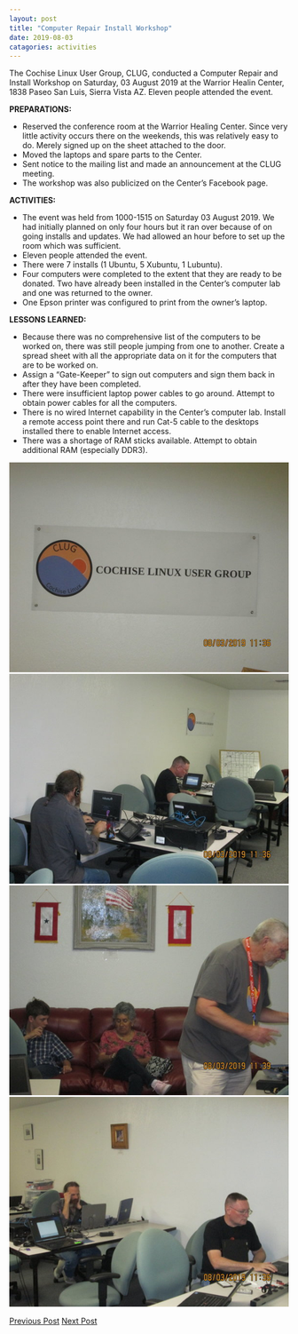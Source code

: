 ```yaml
---
layout: post
title: "Computer Repair Install Workshop"
date: 2019-08-03
catagories: activities
---
```


The Cochise Linux User Group, CLUG, conducted a Computer Repair and Install Workshop on Saturday, 03 August 2019 at the Warrior Healin Center, 1838 Paseo San Luis, Sierra Vista AZ.  Eleven people attended the event.

**PREPARATIONS:**

 * Reserved the conference room at the Warrior Healing Center.  Since very little activity occurs there on the weekends, this was relatively easy to do.  Merely signed up on the sheet attached to the door.
 * Moved the laptops and spare parts to the Center.
 * Sent notice to the mailing list and made an announcement at the CLUG meeting.
 * The workshop was also publicized on the Center’s Facebook page.

**ACTIVITIES:**

 * The event was held from 1000-1515 on Saturday 03 August 2019.  We had initially planned on only four hours but it ran over because of on going installs and updates.  We had allowed an hour before to set up the room which was sufficient.
 * Eleven people attended the event.
 * There were 7 installs (1 Ubuntu, 5 Xubuntu, 1 Lubuntu).
 * Four computers were completed to the extent that they are ready to be donated.  Two have already been installed in the Center’s computer lab and one was returned to the owner.
 * One Epson printer was configured to print from the owner’s laptop.

**LESSONS LEARNED:**

 * Because there was no comprehensive list of the computers to be worked on, there was still people jumping from one to another.  Create a spread sheet with all the appropriate data on it for the computers that are to be worked on.
 * Assign a “Gate-Keeper” to sign out computers and sign them back in after they have been completed.
 * There were insufficient laptop power cables to go around.  Attempt to obtain power cables for all the computers.
 * There is no wired Internet capability in the Center’s computer lab.  Install a remote access point there and run Cat-5 cable to the desktops installed there to enable Internet access.
 * There was a shortage of RAM sticks available.  Attempt to obtain additional RAM (especially DDR3).

![alt text](https://raw.githubusercontent.com/CochiseLinuxUsersGroup/CochiseLinuxUsersGroup.github.io/master/images/rsz_repair_and_install_workshop_2019-08-03_3.jpg)
![alt text](https://raw.githubusercontent.com/CochiseLinuxUsersGroup/CochiseLinuxUsersGroup.github.io/master/images/rsz_repair_and_install_workshop_2019-08-03_1.jpg)
![alt text](https://raw.githubusercontent.com/CochiseLinuxUsersGroup/CochiseLinuxUsersGroup.github.io/master/images/rsz_repair_and_install_workshop_2019-08-03_4.jpg)
![alt text](https://raw.githubusercontent.com/CochiseLinuxUsersGroup/CochiseLinuxUsersGroup.github.io/master/images/rsz_repair_and_install_workshop_2019-08-03_2.jpg)

<footer>
<a href="http://cochiselinuxusergroup.org/activities/LaptopRepairProject_2019-06-08" class="post-prev">Previous Post</a>
<a href="http://cochiselinuxusergroup.org/activities/WarriorHealingCenterLinuxComputerLab_2019-08-26" class="post-next">Next Post</a>
  </footer>
